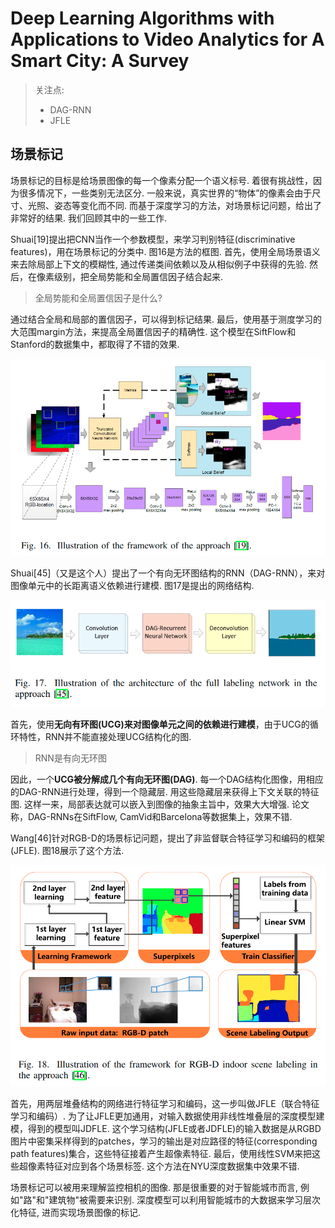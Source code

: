 # Deep Learning Algorithms with Applications to Video Analytics for A Smart City: A Survey

> 关注点:
>
> * DAG-RNN
> * JFLE

## 场景标记

场景标记的目标是给场景图像的每一个像素分配一个语义标号. 着很有挑战性，因为很多情况下，一些类别无法区分. 一般来说，真实世界的“物体”的像素会由于尺寸、光照、姿态等变化而不同. 而基于深度学习的方法，对场景标记问题，给出了非常好的结果. 我们回顾其中的一些工作.

Shuai[19]提出把CNN当作一个参数模型，来学习判别特征(discriminative features)，用在场景标记的分类中. 图16是方法的框图. 首先，使用全局场景语义来去除局部上下文的模糊性, 通过传递类间依赖以及从相似例子中获得的先验. 然后，在像素级别，把全局势能和全局置信因子结合起来.

> 全局势能和全局置信因子是什么?

通过结合全局和局部的置信因子，可以得到标记结果. 最后，使用基于测度学习的大范围margin方法，来提高全局置信因子的精确性. 这个模型在SiftFlow和Stanford的数据集中，都取得了不错的效果.

![1544496638252](assets/1544496638252.png)

Shuai[45]（又是这个人）提出了一个有向无环图结构的RNN（DAG-RNN），来对图像单元中的长距离语义依赖进行建模. 图17是提出的网络结构.

![1544496899199](assets/1544496899199.png)

首先，使用**无向有环图(UCG)来对图像单元之间的依赖进行建模**，由于UCG的循环特性，RNN并不能直接处理UCG结构化的图.

> RNN是有向无环图

因此，一个**UCG被分解成几个有向无环图(DAG)**. 每一个DAG结构化图像，用相应的DAG-RNN进行处理，得到一个隐藏层. 用这些隐藏层来获得上下文关联的特征图. 这样一来，局部表达就可以嵌入到图像的抽象主旨中，效果大大增强. 论文称，DAG-RNNs在SiftFlow, CamVid和Barcelona等数据集上，效果不错.

Wang[46]针对RGB-D的场景标记问题，提出了非监督联合特征学习和编码的框架(JFLE). 图18展示了这个方法.

![1544497285071](assets/1544497285071.png)

首先，用两层堆叠结构的网络进行特征学习和编码，这一步叫做JFLE（联合特征学习和编码）. 为了让JFLE更加通用，对输入数据使用非线性堆叠层的深度模型建模，得到的模型叫JDFLE. 这个学习结构(JFLE或者JDFLE)的输入数据是从RGBD图片中密集采样得到的patches，学习的输出是对应路径的特征(corresponding path features)集合，这些特征接着产生超像素特征. 最后，使用线性SVM来把这些超像素特征对应到各个场景标签. 这个方法在NYU深度数据集中效果不错.

场景标记可以被用来理解监控相机的图像. 那是很重要的对于智能城市而言, 例如"路"和"建筑物"被需要来识别. 深度模型可以利用智能城市的大数据来学习层次化特征, 进而实现场景图像的标记.
